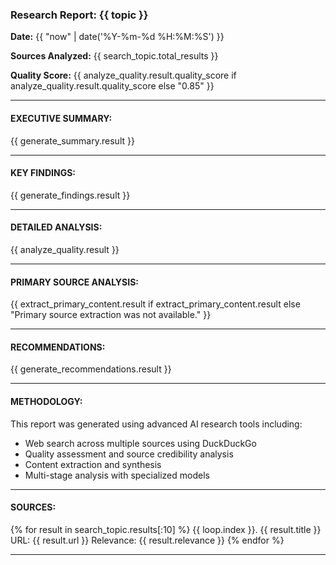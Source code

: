 ### Research Report: {{ topic }}
**Date:** {{ "now" | date('%Y-%m-%d %H:%M:%S') }}

**Sources Analyzed:** {{ search_topic.total_results }}

**Quality Score:** {{ analyze_quality.result.quality_score if analyze_quality.result.quality_score else "0.85" }}

---

#### EXECUTIVE SUMMARY:
{{ generate_summary.result }}

---

#### KEY FINDINGS:
{{ generate_findings.result }}

---

#### DETAILED ANALYSIS:
{{ analyze_quality.result }}

---

#### PRIMARY SOURCE ANALYSIS:
{{ extract_primary_content.result if extract_primary_content.result else "Primary source extraction was not available." }}

---

#### RECOMMENDATIONS:
{{ generate_recommendations.result }}

---

#### METHODOLOGY:
This report was generated using advanced AI research tools including:
- Web search across multiple sources using DuckDuckGo
- Quality assessment and source credibility analysis  
- Content extraction and synthesis
- Multi-stage analysis with specialized models

---

#### SOURCES:
{% for result in search_topic.results[:10] %}
{{ loop.index }}. {{ result.title }}
   URL: {{ result.url }}
   Relevance: {{ result.relevance }}
{% endfor %}

---